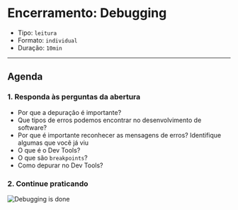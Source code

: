 # Encerramento: Debugging

- Tipo: `leitura`
- Formato: `individual`
- Duração: `10min`

***

## Agenda

### 1. Responda às perguntas da abertura

- Por que a depuração é importante?
- Que tipos de erros podemos encontrar no desenvolvimento de software?
- Por que é importante reconhecer as mensagens de erros? Identifique algumas que você já viu
- O que é o Dev Tools?
- O que são `breakpoints`?
- Como depurar no Dev Tools?

### 2. Continue praticando

![Debugging is done](http://s2.quickmeme.com/img/32/3231c171a34d1b88ab1768b1ba5ef9f0e9b035f523e197f2b99f83b7856826e3.jpg)
